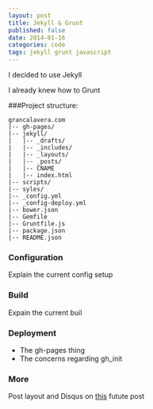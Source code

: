 ```yaml
---
layout: post
title: Jekyll & Grunt
published: false
date: 2014-01-16
categories: code
tags: jekyll grunt javascript
---
```


I decided to use Jekyll

I already knew how to Grunt

###Project structure:

    grancalavera.com
    |-- gh-pages/
    |-- jekyll/
    |   |-- _drafts/
    |   |-- _includes/
    |   |-- _layouts/
    |   |-- _posts/
    |   |-- CNAME
    |   |-- index.html
    |-- scripts/
    |-- syles/
    |-- _config.yml
    |-- _config-deploy.yml
    |-- bower.json
    |-- Gemfile
    |-- Gruntfile.js
    |-- package.json
    |-- README.json

### Configuration

Explain the current config setup

### Build

Expain the current buil

### Deployment

 - The gh-pages thing
 - The concerns regarding gh_init

### More

Post layout and Disqus on [this](#) futute post
